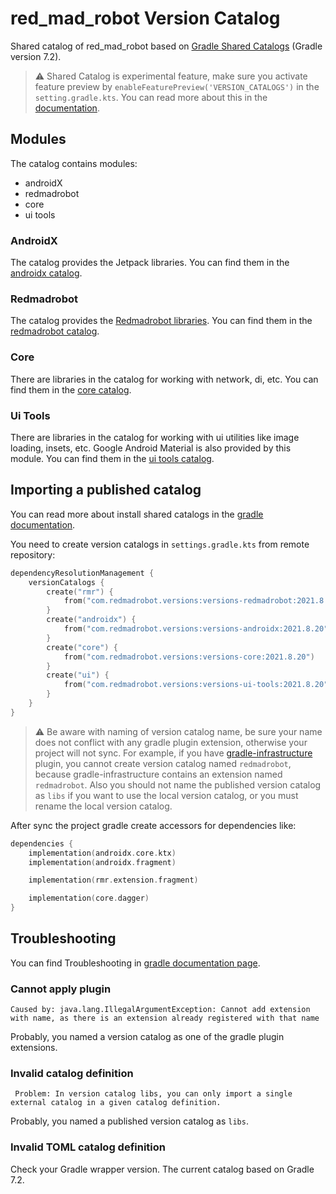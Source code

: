 # red_mad_robot Version Catalog
Shared catalog of red_mad_robot based on [Gradle Shared Catalogs](https://docs.gradle.org/current/userguide/platforms.html#sec:sharing-catalogs) (Gradle version 7.2).

> :warning: Shared Catalog is experimental feature, make sure you activate feature preview by `enableFeaturePreview('VERSION_CATALOGS')` in the `setting.gradle.kts`. 
> You can read more about this in the [documentation](https://docs.gradle.org/current/userguide/platforms.html).

## Modules
The catalog contains modules: 
 - androidX
 - redmadrobot
 - core
 - ui tools

### AndroidX 
The catalog provides the Jetpack libraries. 
You can find them in the [androidx catalog](versions-androidx/libs.versions.toml).

### Redmadrobot
The catalog provides the [Redmadrobot libraries](https://github.com/RedMadRobot). 
You can find them in the [redmadrobot catalog](versions-redmadrobot/libs.versions.toml).

### Core
There are libraries in the catalog for working with network, di, etc. 
You can find them in the [core catalog](versions-core/libs.versions.toml). 

### Ui Tools 
There are libraries in the catalog for working with ui utilities like image loading, insets, etc. 
Google Android Material is also provided by this module.
You can find them in the [ui tools catalog](versions-ui-tools/libs.versions.toml).

## Importing a published catalog 
You can read more about install shared catalogs in the [gradle documentation](https://docs.gradle.org/current/userguide/platforms.html#sec:importing-published-catalog).

You need to create version catalogs in `settings.gradle.kts` from remote repository:

```kotlin
dependencyResolutionManagement {
    versionCatalogs {
        create("rmr") {
            from("com.redmadrobot.versions:versions-redmadrobot:2021.8.20")
        }
        create("androidx") {
            from("com.redmadrobot.versions:versions-androidx:2021.8.20")
        }
        create("core") {
            from("com.redmadrobot.versions:versions-core:2021.8.20")
        }
        create("ui") {
            from("com.redmadrobot.versions:versions-ui-tools:2021.8.20")
        }
    }
}
``` 
> :warning: Be aware with naming of version catalog name, be sure your name does not conflict with any gradle plugin extension, otherwise your project will not sync.
> For example, if you have [gradle-infrastructure](https://github.com/RedMadRobot/gradle-infrastructure) plugin, you cannot create version catalog named `redmadrobot`, because gradle-infrastructure contains an extension named `redmadrobot`.
> Also you should not name the published version catalog as `libs` if you want to use the local version catalog, or you must rename the local version catalog.

After sync the project gradle create accessors for dependencies like: 

```kotlin
dependencies {
    implementation(androidx.core.ktx)
    implementation(androidx.fragment)

    implementation(rmr.extension.fragment)

    implementation(core.dagger)
}
```

## Troubleshooting
You can find Troubleshooting in [gradle documentation page](https://docs.gradle.org/7.2/userguide/version_catalog_problems.html).

### Cannot apply plugin 

```text
Caused by: java.lang.IllegalArgumentException: Cannot add extension with name, as there is an extension already registered with that name
```

Probably, you named a version catalog as one of the gradle plugin extensions.

### Invalid catalog definition

```text
 Problem: In version catalog libs, you can only import a single external catalog in a given catalog definition.
```

Probably, you named a published version catalog as `libs`.

### Invalid TOML catalog definition

Check your Gradle wrapper version. The current catalog based on Gradle 7.2. 
